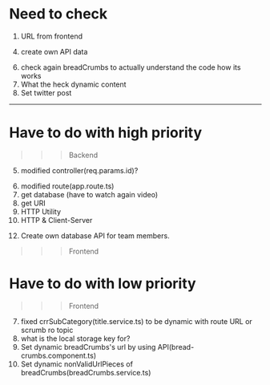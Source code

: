 # Need to check
1. URL from frontend
<!-- 2. PORT -->
<!-- 3. Connect mongoDB -->
4. create own API data
<!-- 5. base, URI -->
6. check again breadCrumbs to actually understand the code how its works
7. What the heck dynamic content
8. Set twitter post
---
# Have to do with high priority
>>> Backend
<!-- 1. set API_KEY -->
<!-- 2. get API_GET -->
<!-- 3. check base -->
<!-- 4. route -->
5. modified controller(req.params.id)?
<!-- 6. check PORT again -->
6. modified route(app.route.ts)
7. get database (have to watch again video)
8. get URI
9. HTTP Utility
10. HTTP & Client-Server
<!-- 11. fixed /api/api route -->
12. Create own database API for team members.
>>> Frontend
<!-- 1. set min screen css(625px, 625px) -->
<!-- 2. set footer for category page -->
<!-- 3. set area for component -->
<!-- 4. split category and documentation page & component -->
<!-- 5. fix bug frontend html, css -->
<!-- 6. check again title to totally understand the code how its works -->
# Have to do with low priority
>>> Frontend
<!-- 1. edit sidebar -->
<!-- 2. edit side-nav-bar -->
<!-- 3. set footer for home page -->
<!-- 4. re-construction folder -->
<!-- 5. fixed footer go to bottom of the home page -->
7. fixed crrSubCategory(title.service.ts) to be dynamic with route URL or scrumb ro topic
8. what is the local storage key for?
9. Set dynamic breadCrumbs's url by using API(bread-crumbs.component.ts)
10. Set dynamic nonValidUrlPieces of breadCrumbs(breadCrumbs.service.ts) 

